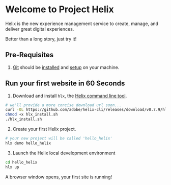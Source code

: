<!--
/*
* Copyright 2018 Adobe. All rights reserved.
* This file is licensed to you under the Apache License, Version 2.0 (the "License");
* you may not use this file except in compliance with the License. You may obtain a copy
* of the License at http://www.apache.org/licenses/LICENSE-2.0
*
* Unless required by applicable law or agreed to in writing, software distributed under
* the License is distributed on an "AS IS" BASIS, WITHOUT WARRANTIES OR REPRESENTATIONS
* OF ANY KIND, either express or implied. See the License for the specific language
* governing permissions and limitations under the License.
*/
-->

# Welcome to Project Helix

Helix is the new experience management service to create, manage, and deliver great digital experiences.

Better than a long story, just try it!

## Pre-Requisites

1. [Git](https://git-scm.com/) should be [installed](https://git-scm.com/book/en/v2/Getting-Started-Installing-Git) and [setup](https://git-scm.com/book/en/v2/Getting-Started-First-Time-Git-Setup) on your machine.

## Run your first website in 60 Seconds

1. Download and install `hlx`, the [Helix command line tool](https://github.com/adobe/helix-cli).

```bash
# we'll provide a more concise download url soon...
curl -OL https://github.com/adobe/helix-cli/releases/download/v0.7.9/hlx_install.sh
chmod +x hlx_install.sh
./hlx_install.sh
```

2. Create your first Helix project.

```bash
# your new project will be called 'hello_helix'
hlx demo hello_helix
```

3. Launch the Helix local development environment

```bash
cd hello_helix
hlx up
```

A browser window opens, your first site is running!
